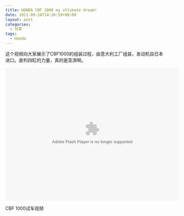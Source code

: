 ```yaml
---
title: HONDA CBF 1000 my ultimate dream!
date: 2011-09-24T14:26:59+00:00
layout: post
categories:
  - 分享
tags:
  - Honda
---
```


这个视频向大家展示了CBF1000的组装过程，由意大利工厂组装，发动机自日本进口。直列四缸的力量，真的是澎湃啊。

<embed height="415" width="544" quality="high" allowfullscreen="true" type="application/x-shockwave-flash" src="//static.hdslb.com/miniloader.swf" flashvars="aid=1066782&page=1" pluginspage="//www.adobe.com/shockwave/download/download.cgi?P1_Prod_Version=ShockwaveFlash"></embed>

CBF 1000试车视频
